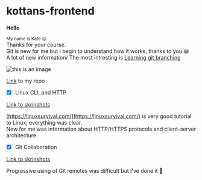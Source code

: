 # kottans-frontend

**Hello**

<sub> My name is Kate :wink:</sub> <br>
Thanks for your course.  
Git is new for me but I begin to understand how it works, thanks to you 😃  
A lot of new information/ The most intresting is [Learning git branching](https://learngitbranching.js.org/)

![this is an image](https://encrypted-tbn0.gstatic.com/images?q=tbn:ANd9GcR1R1vbjJquxCZce8yEncdFhoAk1d-bECwGlw&usqp=CAU)

[Link](https://github.com/Batiunka/kottans-frontend) to my repo

- [x] Linux CLI, and HTTP

[Link to skrinshots](https://github.com/Batiunka/kottans-frontend/tree/main/task_linux_cli)

[https://linuxsurvival.com/](https://linuxsurvival.com/) is very good tutorial to Linux, everything was clear.  
New for me was information about HTTP/HTTPS protocols and client-server architecture.

- [x] Git Collaboration  

[Link to skrinshots]("kottans-frontend\task_git_collaboration") 

Progressive using of Git remotes was difficult but i've done it :muscle:
